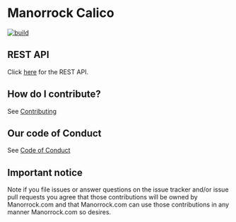 # Manorrock Calico

[![build](https://github.com/manorrock/calico/actions/workflows/build.yml/badge.svg)](https://github.com/manorrock/calico/actions/workflows/build.yml)

## REST API

Click [here](REST.md) for the REST API.

## How do I contribute?

See [Contributing](CONTRIBUTING.md)

## Our code of Conduct

See [Code of Conduct](CODE_OF_CONDUCT.md)

## Important notice

Note if you file issues or answer questions on the issue tracker and/or issue 
pull requests you agree that those contributions will be owned by Manorrock.com
and that Manorrock.com can use those contributions in any manner Manorrock.com
so desires.
